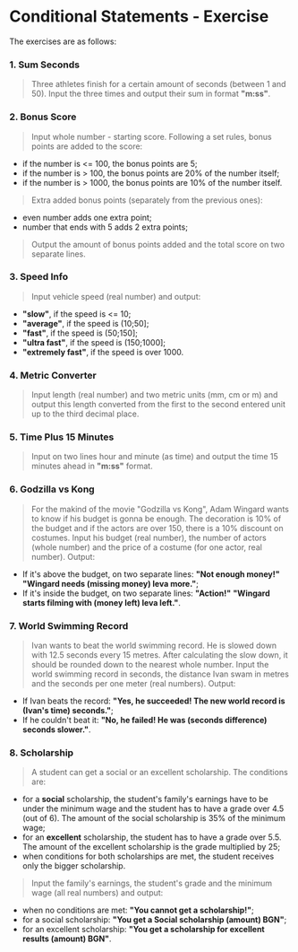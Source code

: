 # Conditional Statements - Exercise

The exercises are as follows:

### 1. Sum Seconds
> Three athletes finish for a certain amount of seconds (between 1 and 50). Input the three times and output their sum in format **"m:ss"**.

### 2. Bonus Score
> Input whole number - starting score. Following a set rules, bonus points are added to the score:
  - if the number is <= 100, the bonus points are 5;
  - if the number is > 100, the bonus points are 20% of the number itself;
  - if the number is > 1000, the bonus points are 10% of the number itself.
> Extra added bonus points (separately from the previous ones):
  - even number adds one extra point;
  - number that ends with 5 adds 2 extra points;
> Output the amount of bonus points added and the total score on two separate lines.

### 3. Speed Info
> Input vehicle speed (real number) and output:
  - **"slow"**, if the speed is <= 10;
  - **"average"**, if the speed is (10;50];
  - **"fast"**, if the speed is (50;150];
  - **"ultra fast"**, if the speed is (150;1000];
  - **"extremely fast"**, if the speed is over 1000.

### 4. Metric Converter
> Input length (real number) and two metric units (mm, cm or m) and output this length converted from the first to the second entered unit up to the third decimal place.

### 5. Time Plus 15 Minutes
> Input on two lines hour and minute (as time) and output the time 15 minutes ahead in **"m:ss"** format.

### 6. Godzilla vs Kong
> For the makind of the movie "Godzilla vs Kong", Adam Wingard wants to know if his budget is gonna be enough. The decoration is 10% of the budget and if the actors are over 150, there is a 10% discount on costumes. Input his budget (real number), the number of actors (whole number) and the price of a costume (for one actor, real number). Output:
  - If it's above the budget, on two separate lines: **"Not enough money!"** **"Wingard needs (missing money) leva more."**;
  - If it's inside the budget, on two separate lines: **"Action!"** **"Wingard starts filming with (money left) leva left."**.

### 7. World Swimming Record
> Ivan wants to beat the world swimming record. He is slowed down with 12.5 seconds every 15 metres. After calculating the slow down, it should be rounded down to the nearest whole number. Input the world swimming record in seconds, the distance Ivan swam in metres and the seconds per one meter (real numbers). Output:
  - If Ivan beats the record: **"Yes, he succeeded! The new world record is (Ivan's time) seconds."**;
  - If he couldn't beat it: **"No, he failed! He was (seconds difference) seconds slower."**.

### 8. Scholarship
> A student can get a social or an excellent scholarship. The conditions are:
  - for a **social** scholarship, the student's family's earnings have to be under the minimum wage and the student has to have a grade over 4.5 (out of 6). The amount of the social scholarship is 35% of the minimum wage;
  - for an **excellent** scholarship, the student has to have a grade over 5.5. The amount of the excellent scholarship is the grade multiplied by 25;
  - when conditions for both scholarships are met, the student receives only the bigger scholarship.
> Input the family's earnings, the student's grade and the minimum wage (all real numbers) and output:
  - when no conditions are met: **"You cannot get a scholarship!"**;
  - for a social scholarship: **"You get a Social scholarship (amount) BGN"**;
  - for an excellent scholarship: **"You get a scholarship for excellent results (amount) BGN"**.
